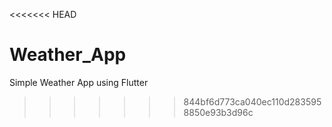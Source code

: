 <<<<<<< HEAD
# Weather_App
Simple Weather App using Flutter
>>>>>>> 844bf6d773ca040ec110d2835958850e93b3d96c
